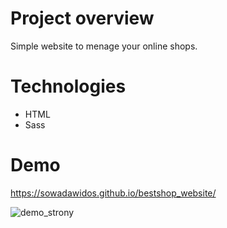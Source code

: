 # Project overview

Simple website to menage your online shops.

# Technologies
- HTML
- Sass

# Demo

https://sowadawidos.github.io/bestshop_website/

![demo_strony](https://user-images.githubusercontent.com/79333135/112859195-e1b13e80-90b2-11eb-8a3b-8d727dad7727.png)
